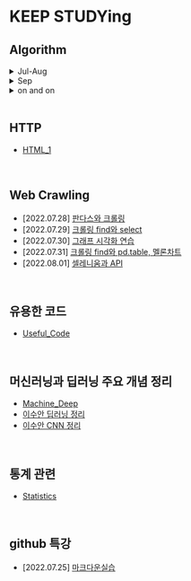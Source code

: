 # KEEP STUDYing

## Algorithm
<details markdown="1">
<summary>Jul-Aug</summary>

- [2022.08.02] [LeetCode](https://github.com/Yedam101/All_About_CS/blob/master/Jul-Aug/0802.md)
- [2022.08.03] [LeetCode](https://github.com/Yedam101/All_About_CS/blob/master/Jul-Aug/0803.md)
- [2022.08.04] [LeetCode](https://github.com/Yedam101/All_About_CS/blob/master/Jul-Aug/0804.md)
- [2022.08.05] [LeetCode](https://github.com/Yedam101/All_About_CS/blob/master/Jul-Aug/0805.md)
- [2022.08.07] [백준](https://github.com/Yedam101/All_About_CS/blob/master/Jul-Aug/0807.md)
- [2022.08.08] [LeetCode](https://github.com/Yedam101/All_About_CS/blob/master/Jul-Aug/0808.md)
- [2022.08.09] [백준](https://github.com/Yedam101/All_About_CS/blob/master/Jul-Aug/0809.md)
- [2022.08.11] [백준](https://github.com/Yedam101/All_About_CS/blob/master/Jul-Aug/0811.md)
- [2022.08.13] [백준](https://github.com/Yedam101/All_About_CS/blob/master/Jul-Aug/0813.md)
- [2022.08.14] [백준](https://github.com/Yedam101/All_About_CS/blob/master/Jul-Aug/0814.md)
- [2022.08.15] [백준](https://github.com/Yedam101/All_About_CS/blob/master/Jul-Aug/0815.md)
- [2022.08.16] [백준](https://github.com/Yedam101/All_About_CS/blob/master/Jul-Aug/0816.md)
- [2022.08.19] [프로그래머스](https://github.com/Yedam101/All_About_CS/blob/master/Jul-Aug/0819.md)
- [2022.08.26] [LeetCode](https://github.com/Yedam101/All_About_CS/blob/master/Jul-Aug/0826.md)
- [2022.08.28] [LeetCode](https://github.com/Yedam101/All_About_CS/blob/master/Jul-Aug/0828.md)

</details>

<details markdown="1">
<summary>Sep</summary>

- [2022.09.10] [백준](https://github.com/Yedam101/All_About_CS/tree/master/Sep-/0910.md)
- [2022.09.11] [백준](https://github.com/Yedam101/All_About_CS/tree/master/Sep-/0911.md)
- [2022.09.12] [백준](https://github.com/Yedam101/All_About_CS/tree/master/Sep-/0912.md)
- [2022.09.13] [백준](https://github.com/Yedam101/All_About_CS/tree/master/Sep-/0913.md)
- [2022.09.14] [백준](https://github.com/Yedam101/All_About_CS/tree/master/Sep-/0914.md)
- [2022.09.17] [프로그래머스](https://github.com/Yedam101/All_About_CS/tree/master/Sep-/0917.md)
- [2022.09.20] [프로그래머스](https://github.com/Yedam101/All_About_CS/tree/master/Sep-/0920.md)

</details>

<details markdown="1">
<summary>on and on</summary>

- [2022.12.26] [프로그래머스](https://github.com/Yedam101/KEEP_STUDYing/blob/master/on%20and%20on/1226.md)


</details>

<br>

## HTTP
- [HTML_1](https://github.com/Yedam101/web#readme)

<br>

## Web Crawling
- [2022.07.28] [판다스와 크롤링](https://github.com/Yedam101/All_About_CS/blob/master/Jul-Aug/0728.md)
- [2022.07.29] [크롤링 find와 select](https://github.com/Yedam101/All_About_CS/blob/master/Jul-Aug/0729.md) 
- [2022.07.30] [그래프 시각화 연습](https://github.com/Yedam101/All_About_CS/blob/master/Jul-Aug/0730.md)
- [2022.07.31] [크롤링 find와 pd.table, 멜론차트](https://github.com/Yedam101/All_About_CS/blob/master/Jul-Aug/0731.md)
- [2022.08.01] [셀레니움과 API](https://github.com/Yedam101/All_About_CS/blob/master/Jul-Aug/0801.md)

<br>

## 유용한 코드
- [Useful_Code](https://github.com/Yedam101/All_About_CS/blob/master/others/Useful_Code.md)

<br>

## 머신러닝과 딥러닝 주요 개념 정리
- [Machine_Deep](https://github.com/Yedam101/All_About_CS/blob/master/others/Machine_Deep.md)
- [이수안 딥러닝 정리](https://github.com/Yedam101/All_About_CS/blob/master/others/LSA_DeepLearning.ipynb)
- [이수안 CNN 정리](https://github.com/Yedam101/All_About_CS/blob/master/others/Convolution%20Neural%20Networks%2C%20CNN.ipynb)

<br>

## 통계 관련
- [Statistics](https://github.com/Yedam101/All_About_CS/blob/master/others/Statistics.md)

<br>

## github 특강
- [2022.07.25] [마크다운실습](https://github.com/Yedam101/All_About_CS/blob/master/Jul-Aug/TIL_Day_01.md)

